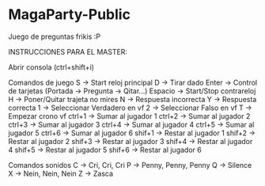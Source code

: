 # MagaParty-Public
Juego de preguntas frikis :P

INSTRUCCIONES PARA EL MASTER:

Abrir consola (ctrl+shift+i)

Comandos de juego
    S -> Start reloj principal
    D -> Tirar dado
    Enter -> Control de tarjetas (Portada -> Pregunta -> Qitar...)
    Espacio -> Start/Stop contrareloj
    H -> Poner/Quitar trajeta no mires
    N -> Respuesta incorrecta
    Y -> Respuesta correcta
    1 -> Seleccionar Verdadero en vf
    2 -> Seleccionar Falso en vf
    T -> Empezar crono vf
    ctrl+1 -> Sumar al jugador 1
    ctrl+2 -> Sumar al jugador 2
    ctrl+3 -> Sumar al jugador 3
    ctrl+4 -> Sumar al jugador 4
    ctrl+5 -> Sumar al jugador 5
    ctrl+6 -> Sumar al jugador 6
    shif+1 -> Restar al jugador 1
    shif+2 -> Restar al jugador 2
    shif+3 -> Restar al jugador 3
    shif+4 -> Restar al jugador 4
    shif+5 -> Restar al jugador 5
    shif+6 -> Restar al jugador 6

Comandos sonidos
    C -> Cri, Cri, Cri
    P -> Penny, Penny, Penny
    Q -> Silence
    X -> Nein, Nein, Nein
    Z -> Zasca
